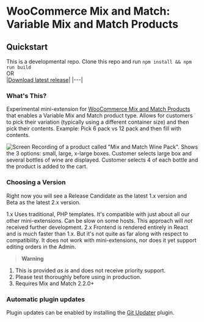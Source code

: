 # WooCommerce Mix and Match: Variable Mix and Match Products

## Quickstart

This is a developmental repo. Clone this repo and run `npm install && npm run build`   
OR    
|[Download latest release](https://github.com/kathyisawesome/wc-mnm-variable/releases/latest)|
|---|

### What's This?

Experimental mini-extension for [WooCommerce Mix and Match Products](https://woocommerce.com/products/woocommerce-mix-and-match-products/) that enables a Variable Mix and Match product type. Allows for customers to pick their variation (typically using a different container size) and then pick their contents. Example: Pick 6 pack vs 12 pack and then fill with contents.

![Screen Recording of a product called "Mix and Match Wine Pack". Shows the 3 options: small, large, x-large boxes. Customer selects large box and several bottles of wine are displayed. Customer selects 4 of each bottle and the product is added to the cart.](https://user-images.githubusercontent.com/507025/196753568-d57cbbe8-1a2e-4c66-8451-559d03495482.gif)


### Choosing a Version

Right now you will see a Release Candidate as the latest 1.x version and Beta as the latest 2.x version. 

1.x Uses traditional, PHP templates. It's compatible with just about all our other mini-extensions. Can be slow on some hosts. This approach will *not* received further development.
2.x Frontend is rendered entirely in React and is much faster than 1.x. But it's not quite as far along with respect to compatibility. It does not work with mini-extensions, nor does it yet support editing orders in the Admin.

>**Warning**

1. This is provided _as is_ and does not receive priority support.
2. Please test thoroughly before using in production.
3. Requires Mix and Match 2.2.0+

### Automatic plugin updates

Plugin updates can be enabled by installing the [Git Updater](https://git-updater.com/) plugin.
